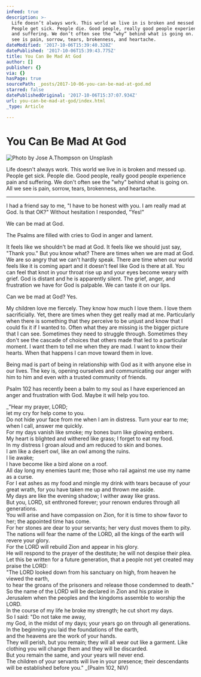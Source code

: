 ```yaml
---
inFeed: true
description: >-
  Life doesn’t always work. This world we live in is broken and messed up.
  People get sick. People die. Good people, really good people experience pain
  and suffering. We don’t often see the “why” behind what is going on. All we
  see is pain, sorrow, tears, brokenness, and heartache. 
dateModified: '2017-10-06T15:39:40.328Z'
datePublished: '2017-10-06T15:39:43.775Z'
title: You Can Be Mad At God
author: []
publisher: {}
via: {}
hasPage: true
sourcePath: _posts/2017-10-06-you-can-be-mad-at-god.md
starred: false
datePublishedOriginal: '2017-10-06T15:37:07.934Z'
url: you-can-be-mad-at-god/index.html
_type: Article

---
```

# You Can Be Mad At God
![Photo by Jose A.Thompson on Unsplash](https://the-grid-user-content.s3-us-west-2.amazonaws.com/604f9679-0fe1-47eb-b7f3-a3f6a3e4f6ef.jpg)

Life doesn't always work. This world we live in is broken and messed up. People get sick. People die. Good people, really good people experience pain and suffering. We don't often see the "why" behind what is going on. All we see is pain, sorrow, tears, brokenness, and heartache. 

---

I had a friend say to me, "I have to be honest with you. I am really mad at God. Is that OK?" Without hesitation I responded, "Yes!" 

We can be mad at God. 

The Psalms are filled with cries to God in anger and lament. 

It feels like we shouldn't be mad at God. It feels like we should just say, "Thank you." But you know what? There are times when we are mad at God. We are so angry that we can't hardly speak. There are time when our world feels like it is coming apart and it doesn't feel like God is there at all. You can feel that knot in your throat rise up and your eyes become weary with grief. God is distant and he is apparently silent. The grief, anger, and frustration we have for God is palpable. We can taste it on our lips. 

Can we be mad at God? Yes. 

My children love me fiercely. They know how much I love them. I love them sacrificially. Yet, there are times when they get really mad at me. Particularly when there is something that they perceive to be unjust and know that I could fix it if I wanted to. Often what they are missing is the bigger picture that I can see. Sometimes they need to struggle through. Sometimes they don't see the cascade of choices that others made that led to a particular moment. I want them to tell me when they are mad. I want to know their hearts. When that happens I can move toward them in love.

Being mad is part of being in relationship with God as it with anyone else in our lives. The key is, opening ourselves and communicating our anger with him to him and even with a trusted community of friends. 

Psalm 102 has recently been a balm to my soul as I have experienced an anger and frustration with God. Maybe it will help you too. 

_"Hear my prayer, LORD;   
let my cry for help come to you.   
Do not hide your face from me
when I am in distress.
Turn your ear to me;
when I call, answer me quickly.   
For my days vanish like smoke;
my bones burn like glowing embers.   
My heart is blighted and withered like grass;
I forget to eat my food.   
In my distress I groan aloud
and am reduced to skin and bones.   
I am like a desert owl,
like an owl among the ruins.   
I lie awake;   
I have become like a bird alone on a roof.   
All day long my enemies taunt me;
those who rail against me use my name as a curse.   
For I eat ashes as my food
and mingle my drink with tears because of your great wrath,
for you have taken me up and thrown me aside.   
My days are like the evening shadow;
I wither away like grass.   
But you, LORD, sit enthroned forever;
your renown endures through all generations.   
You will arise and have compassion on Zion,
for it is time to show favor to her;
the appointed time has come.   
For her stones are dear to your servants;
her very dust moves them to pity.   
The nations will fear the name of the LORD,
all the kings of the earth will revere your glory.   
For the LORD will rebuild Zion and appear in his glory.   
He will respond to the prayer of the destitute;
he will not despise their plea.   
Let this be written for a future generation,
that a people not yet created may praise the LORD:   
"The LORD looked down from his sanctuary on high,
from heaven he viewed the earth,   
to hear the groans of the prisoners
and release those condemned to death."   
So the name of the LORD will be declared in Zion
and his praise in Jerusalem when the peoples and the kingdoms
assemble to worship the LORD.   
In the course of my life he broke my strength;
he cut short my days.   
So I said:
"Do not take me away,   
my God, in the midst of my days;
your years go on through all generations.   
In the beginning you laid the foundations of the earth,  
and the heavens are the work of your hands.   
They will perish, but you remain;
they will all wear out like a garment.
Like clothing you will change them
and they will be discarded.   
But you remain the same,
and your years will never end.   
The children of your servants will live in your presence;
their descendants will be established before you." _(Psalm 102, NIV)